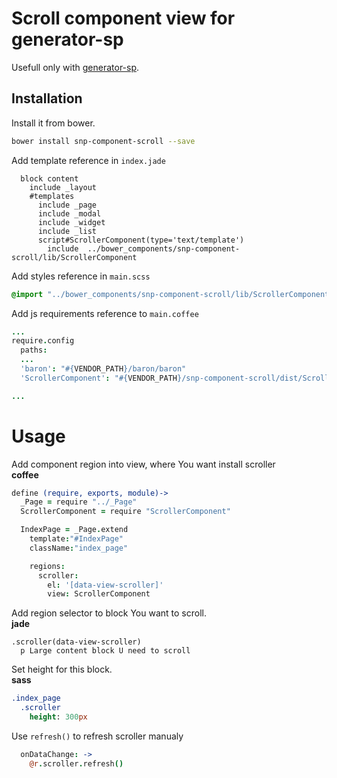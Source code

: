 # Scroll component view for generator-sp

Usefull only with [generator-sp](https://github.com/snphq/generator-sp).

## Installation

Install it from bower.
```bash
bower install snp-component-scroll --save
```


Add template reference in `index.jade`
```jade
  block content
    include _layout
    #templates
      include _page
      include _modal
      include _widget
      include _list
      script#ScrollerComponent(type='text/template')
        include  ../bower_components/snp-component-scroll/lib/ScrollerComponent

```


Add styles reference in `main.scss`
```scss
@import "../bower_components/snp-component-scroll/lib/ScrollerComponent";
```

Add js requirements reference to `main.coffee`
```coffee
...
require.config
  paths:
  ...
  'baron': "#{VENDOR_PATH}/baron/baron"
  'ScrollerComponent': "#{VENDOR_PATH}/snp-component-scroll/dist/ScrollerComponent"

...
```

# Usage 

Add component region into view, where You want install scroller  
**coffee**
```coffee
define (require, exports, module)->
  _Page = require "../_Page"
  ScrollerComponent = require "ScrollerComponent"

  IndexPage = _Page.extend
    template:"#IndexPage"
    className:"index_page"

    regions:
      scroller:
        el: '[data-view-scroller]'
        view: ScrollerComponent
```

Add region selector to block You want to scroll.  
**jade**
```jade
.scroller(data-view-scroller)
  p Large content block U need to scroll
```

Set height for this block.  
**sass**  
```sass
.index_page
  .scroller
    height: 300px
```

Use `refresh()` to refresh scroller manualy
```coffee
  onDataChange: ->
    @r.scroller.refresh()
```
